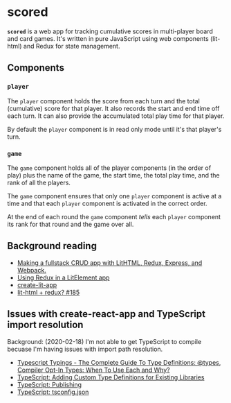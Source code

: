 # scored

__`scored`__ is a web app for tracking cumulative scores in 
multi-player board and card games. It's written in pure JavaScript
using web components (lit-html) and Redux for state management.

## Components

### `player`

The `player` component holds the score from each turn and the total
(cumulative) score for that player. It also records the start and end
time off each turn. It can also provide the accumulated total play
time for that player.

By default the `player` component is in read only mode until it's
that player's turn.

### `game`

The `game` component holds all of the player components (in the order
of play) plus the name of the game, the start time, the total play
time, and the rank of all the players.

The `game` component ensures that only one `player` component is
active at a time and that each `player` component is activated in the
correct order.

At the end of each round the `game` component *tells* each `player`
component its rank for that round and the game over all.


## Background reading

* [Making a fullstack CRUD app with LitHTML, Redux, Express, and Webpack.](https://medium.com/@pascalschilp/making-a-fullstack-crud-app-with-lithtml-redux-express-and-webpack-fe7e5cf8b3ef)
* [Using Redux in a LitElement app](https://vaadin.com/learn/tutorials/lit-element/state-management-with-redux)
* [create-lit-app](https://github.com/thepassle/create-lit-app)
* [lit-html + redux? #185](https://github.com/Polymer/lit-html/issues/185)

## Issues with create-react-app and TypeScript import resolution

Background: (2020-02-18) I'm not able to get TypeScript to compile 
            becuase I'm having issues with import path resolution.

* [Typescript Typings - The Complete Guide To Type Definitions: @types, Compiler Opt-In Types: When To Use Each and Why?](https://blog.angular-university.io/typescript-2-type-system-how-do-type-definitions-work-in-npm-when-to-use-types-and-why-what-are-compiler-opt-in-types/)
* [TypeScript: Adding Custom Type Definitions for Existing Libraries](https://www.credera.com/blog/technology-solutions/typescript-adding-custom-type-definitions-for-existing-libraries/)
* [TypeScript: Publishing](https://www.typescriptlang.org/docs/handbook/declaration-files/publishing.html)
* [TypeScript: tsconfig.json](https://www.typescriptlang.org/docs/handbook/tsconfig-json.html)
